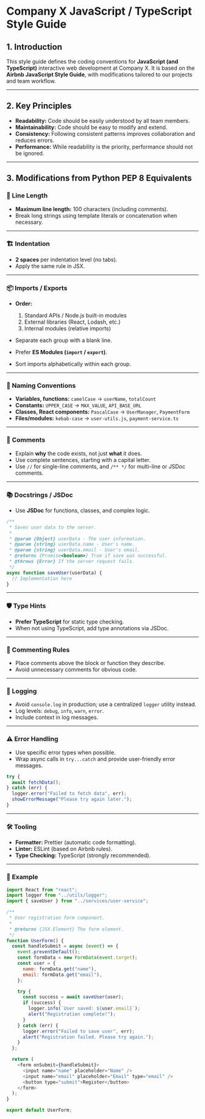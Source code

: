# **Company X JavaScript / TypeScript Style Guide**

## 1. Introduction

This style guide defines the coding conventions for **JavaScript (and TypeScript)** interactive web development at Company X.
It is based on the **Airbnb JavaScript Style Guide**, with modifications tailored to our projects and team workflow.

---

## 2. Key Principles

- **Readability:** Code should be easily understood by all team members.
- **Maintainability:** Code should be easy to modify and extend.
- **Consistency:** Following consistent patterns improves collaboration and reduces errors.
- **Performance:** While readability is the priority, performance should not be ignored.

---

## 3. Modifications from Python PEP 8 Equivalents

### 📏 Line Length

- **Maximum line length:** 100 characters (including comments).
- Break long strings using template literals or concatenation when necessary.

---

### 🏗 Indentation

- **2 spaces** per indentation level (no tabs).
- Apply the same rule in JSX.

---

### 📦 Imports / Exports

- **Order:**

  1. Standard APIs / Node.js built-in modules
  2. External libraries (React, Lodash, etc.)
  3. Internal modules (relative imports)

- Separate each group with a blank line.
- Prefer **ES Modules (`import` / `export`)**.
- Sort imports alphabetically within each group.

---

### 📝 Naming Conventions

- **Variables, functions:** `camelCase` → `userName`, `totalCount`
- **Constants:** `UPPER_CASE` → `MAX_VALUE`, `API_BASE_URL`
- **Classes, React components:** `PascalCase` → `UserManager`, `PaymentForm`
- **Files/modules:** `kebab-case` → `user-utils.js`, `payment-service.ts`

---

### 📄 Comments

- Explain **why** the code exists, not just **what** it does.
- Use complete sentences, starting with a capital letter.
- Use `//` for single-line comments, and `/** */` for multi-line or JSDoc comments.

---

### 📚 Docstrings / JSDoc

- Use **JSDoc** for functions, classes, and complex logic.

```javascript
/**
 * Saves user data to the server.
 *
 * @param {Object} userData - The user information.
 * @param {string} userData.name - User's name.
 * @param {string} userData.email - User's email.
 * @returns {Promise<boolean>} True if save was successful.
 * @throws {Error} If the server request fails.
 */
async function saveUser(userData) {
  // Implementation here
}
```

---

### 🛡 Type Hints

- **Prefer TypeScript** for static type checking.
- When not using TypeScript, add type annotations via JSDoc.

---

### 📜 Commenting Rules

- Place comments above the block or function they describe.
- Avoid unnecessary comments for obvious code.

---

### 🐞 Logging

- Avoid `console.log` in production; use a centralized `logger` utility instead.
- Log levels: `debug`, `info`, `warn`, `error`.
- Include context in log messages.

---

### ⚠ Error Handling

- Use specific error types when possible.
- Wrap async calls in `try...catch` and provide user-friendly error messages.

```javascript
try {
  await fetchData();
} catch (err) {
  logger.error("Failed to fetch data", err);
  showErrorMessage("Please try again later.");
}
```

---

### 🛠 Tooling

- **Formatter:** Prettier (automatic code formatting).
- **Linter:** ESLint (based on Airbnb rules).
- **Type Checking:** TypeScript (strongly recommended).

---

### 📌 Example

```javascript
import React from "react";
import logger from "../utils/logger";
import { saveUser } from "../services/user-service";

/**
 * User registration form component.
 *
 * @returns {JSX.Element} The form element.
 */
function UserForm() {
  const handleSubmit = async (event) => {
    event.preventDefault();
    const formData = new FormData(event.target);
    const user = {
      name: formData.get("name"),
      email: formData.get("email"),
    };

    try {
      const success = await saveUser(user);
      if (success) {
        logger.info(`User saved: ${user.email}`);
        alert("Registration complete!");
      }
    } catch (err) {
      logger.error("Failed to save user", err);
      alert("Registration failed. Please try again.");
    }
  };

  return (
    <form onSubmit={handleSubmit}>
      <input name="name" placeholder="Name" />
      <input name="email" placeholder="Email" type="email" />
      <button type="submit">Register</button>
    </form>
  );
}

export default UserForm;
```
